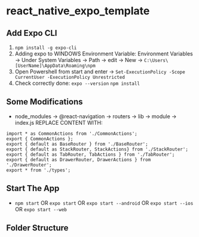 # react_native_expo_template
## Add Expo CLI
1. `npm install -g expo-cli`
2. Adding expo to WINDOWS Environment Variable:
Environment Variables -> Under System Variables -> Path -> edit -> New -> `C:\Users\[UserName]\AppData\Roaming\npm`
3. Open Powershell from start and enter -> `Set-ExecutionPolicy -Scope CurrentUser -ExecutionPolicy Unrestricted`
4. Check correctly done: `expo --version`
`npm install`
## Some Modifications
- node_modules -> @react-navigation -> routers -> lib -> module -> index.js
REPLACE CONTENT WITH: 
```
import * as CommonActions from './CommonActions';
export { CommonActions };
export { default as BaseRouter } from './BaseRouter';
export { default as StackRouter, StackActions} from './StackRouter';
export { default as TabRouter, TabActions } from './TabRouter';
export { default as DrawerRouter, DrawerActions } from './DrawerRouter';
export * from './types';
```
## Start The App
- `npm start` OR `expo start` OR `expo start --android` OR `expo start --ios` OR `expo start --web`

## Folder Structure

